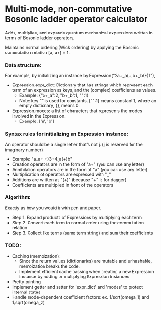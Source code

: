 # Multi-mode, non-commutative Bosonic ladder operator calculator
Adds, multiplies, and expands quantum mechanical expressions 
    written in terms of Bosonic ladder operators.
    
Maintains normal ordering (Wick ordering) by 
    applying the Bosonic commutation relation [a, a+] = 1.

### Data structure: 
For example, by initializing an instance by Expression("2a+_a(+)b+_b(+)1"),
- Expression.expr_dict: 
    Dictionary that has strings which represent each term of an expression as keys, 
    and the (complex) coefficients as values. 
    - Example: {"a+_a":2, "b+_b":1, "":1}
    - Note: key "" is used for constants. 
        {"":1} means constant 1, where an empty dictionary, {}, means 0.
- Expression.modes: a list of characters that represents the modes involved in the Expression.
    - Example: ['a', 'b']

### Syntax rules for initializing an Expression instance:
An operator should be a single letter that's not j. (j is reserved for the imaginary number)
- Example: "a_a+(+)3+4.ja(+)b"
- Creation operators are in the form of "a+" (you can use any letter)
- Annihilation operators are in the form of "a" (you can use any letter)
- Multiplication of operators are expressed with "_"
- Additions are written as "(+)" (because "+" is for dagger)
- Coefficients are multiplied in front of the operators

### Algorithm: 
Exactly as how you would it with pen and paper. 
- Step 1. Expand products of Expressions by multiplying each term
- Step 2. Convert each term to normal order using the commutation relation
- Step 3. Collect like terms (same term string) and sum their coefficients
    
### TODO:
- Caching (memoization):
    - Since the return values (dictionaries) are mutable and unhashable, 
        memoization breaks the code. 
    - Implement efficient cache passing when creating a new Expression instance 
        by adding or multiplying Expression instances
- Pretty printing
- Implement getter and setter for 'expr_dict' and 'modes' to protect internal states
- Handle mode-dependent coefficient factors: ex. 1/sqrt(omega_1) and 1/sqrt(omega_z)
